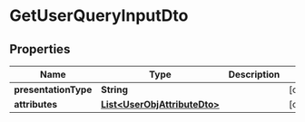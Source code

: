 

# GetUserQueryInputDto

## Properties

Name | Type | Description | Notes
------------ | ------------- | ------------- | -------------
**presentationType** | **String** |  |  [optional]
**attributes** | [**List&lt;UserObjAttributeDto&gt;**](UserObjAttributeDto.md) |  |  [optional]



